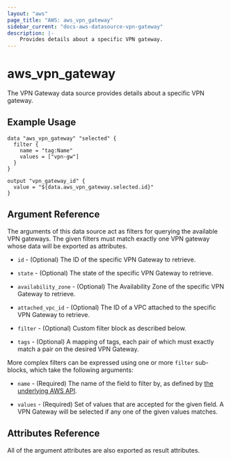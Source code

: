 ```yaml
---
layout: "aws"
page_title: "AWS: aws_vpn_gateway"
sidebar_current: "docs-aws-datasource-vpn-gateway"
description: |-
    Provides details about a specific VPN gateway.
---
```


# aws\_vpn\_gateway

The VPN Gateway data source provides details about
a specific VPN gateway.

## Example Usage

```hcl
data "aws_vpn_gateway" "selected" {
  filter {
    name = "tag:Name"
    values = ["vpn-gw"]
  }
}

output "vpn_gateway_id" {
  value = "${data.aws_vpn_gateway.selected.id}"
}
```

## Argument Reference

The arguments of this data source act as filters for querying the available VPN gateways.
The given filters must match exactly one VPN gateway whose data will be exported as attributes.

* `id` - (Optional) The ID of the specific VPN Gateway to retrieve.

* `state` - (Optional) The state of the specific VPN Gateway to retrieve.

* `availability_zone` - (Optional) The Availability Zone of the specific VPN Gateway to retrieve.

* `attached_vpc_id` - (Optional) The ID of a VPC attached to the specific VPN Gateway to retrieve.

* `filter` - (Optional) Custom filter block as described below.

* `tags` - (Optional) A mapping of tags, each pair of which must exactly match
  a pair on the desired VPN Gateway.

More complex filters can be expressed using one or more `filter` sub-blocks,
which take the following arguments:

* `name` - (Required) The name of the field to filter by, as defined by
  [the underlying AWS API](http://docs.aws.amazon.com/AWSEC2/latest/APIReference/API_DescribeVpnGateways.html).

* `values` - (Required) Set of values that are accepted for the given field.
  A VPN Gateway will be selected if any one of the given values matches.

## Attributes Reference

All of the argument attributes are also exported as result attributes.
